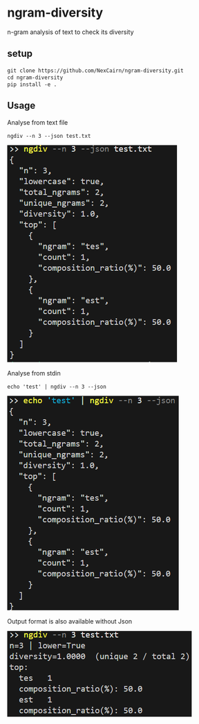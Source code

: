 # ngram-diversity
n-gram analysis of text to check its diversity

## setup
```
git clone https://github.com/NexCairn/ngram-diversity.git
cd ngram-diversity
pip install -e .
```

## Usage
Analyse from text file

```
ngdiv --n 3 --json test.txt
```

![img](data/file_input_sample.png)

Analyse from stdin
```
echo 'test' | ngdiv --n 3 --json
```
![img](data/stdin_sample.png)

Output format is also available without Json

![img](data/stdout_sample.png)
